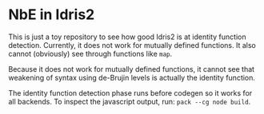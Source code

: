 # NbE in Idris2

This is just a toy repository to see how good Idris2 is at identity function
detection. Currently, it does not work for mutually defined functions. It also
cannot (obviously) see through functions like `map`.

Because it does not work for mutually defined functions, it cannot see that 
weakening of syntax using de-Brujin levels is actually the identity function.

The identity function detection phase runs before codegen so it works for all
backends. To inspect the javascript output, run: `pack --cg node build`.